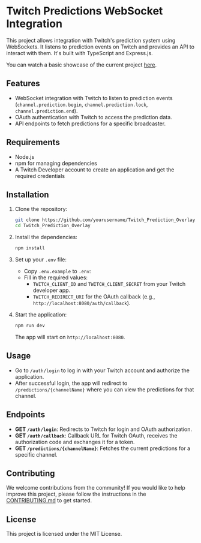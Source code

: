 # Twitch Predictions WebSocket Integration

This project allows integration with Twitch's prediction system using WebSockets. It listens to prediction events on Twitch and provides an API to interact with them. It's built with TypeScript and Express.js.

You can watch a basic showcase of the current project [here](https://www.youtube.com/watch?v=vebrzaPPwVA).

## Features

- WebSocket integration with Twitch to listen to prediction events (`channel.prediction.begin`, `channel.prediction.lock`, `channel.prediction.end`).
- OAuth authentication with Twitch to access the prediction data.
- API endpoints to fetch predictions for a specific broadcaster.

## Requirements

- Node.js
- npm for managing dependencies
- A Twitch Developer account to create an application and get the required credentials

## Installation

1. Clone the repository:

   ```bash
   git clone https://github.com/yourusername/Twitch_Prediction_Overlay
   cd Twitch_Prediction_Overlay
   ```

2. Install the dependencies:

   ```bash
   npm install
   ```

3. Set up your `.env` file:

   - Copy `.env.example` to `.env`:
   - Fill in the required values:
     - `TWITCH_CLIENT_ID` and `TWITCH_CLIENT_SECRET` from your Twitch developer app.
     - `TWITCH_REDIRECT_URI` for the OAuth callback (e.g., `http://localhost:8080/auth/callback`).

4. Start the application:

   ```bash
   npm run dev
   ```

   The app will start on `http://localhost:8080`.

## Usage

- Go to `/auth/login` to log in with your Twitch account and authorize the application.
- After successful login, the app will redirect to `/predictions/{channelName}` where you can view the predictions for that channel.

## Endpoints

- **GET `/auth/login`**: Redirects to Twitch for login and OAuth authorization.
- **GET `/auth/callback`**: Callback URL for Twitch OAuth, receives the authorization code and exchanges it for a token.
- **GET `/predictions/{channelName}`**: Fetches the current predictions for a specific channel.

## Contributing

We welcome contributions from the community! If you would like to help improve this project, please follow the instructions in the [CONTRIBUTING.md](CONTRIBUTING.md) to get started.

## License

This project is licensed under the MIT License.
